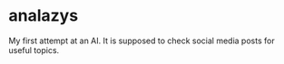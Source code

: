 # analazys
My first attempt at an AI. It is supposed to check social media posts for useful topics.

